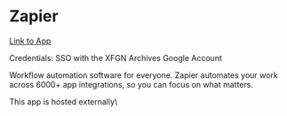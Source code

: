 # Zapier

[Link to App](https://zapier.com/)

Credentials: SSO with the XFGN Archives Google Account

Workflow automation software for everyone. Zapier automates your work across 6000+ app integrations, so you can focus on what matters.

This app is hosted externally\
